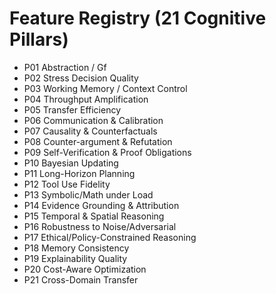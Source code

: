 # Feature Registry (21 Cognitive Pillars)

- P01 Abstraction / Gf
- P02 Stress Decision Quality
- P03 Working Memory / Context Control
- P04 Throughput Amplification
- P05 Transfer Efficiency
- P06 Communication & Calibration
- P07 Causality & Counterfactuals
- P08 Counter-argument & Refutation
- P09 Self-Verification & Proof Obligations
- P10 Bayesian Updating
- P11 Long-Horizon Planning
- P12 Tool Use Fidelity
- P13 Symbolic/Math under Load
- P14 Evidence Grounding & Attribution
- P15 Temporal & Spatial Reasoning
- P16 Robustness to Noise/Adversarial
- P17 Ethical/Policy-Constrained Reasoning
- P18 Memory Consistency
- P19 Explainability Quality
- P20 Cost-Aware Optimization
- P21 Cross-Domain Transfer
